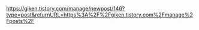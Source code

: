 https://giken.tistory.com/manage/newpost/146?type=post&returnURL=https%3A%2F%2Fgiken.tistory.com%2Fmanage%2Fposts%2F
